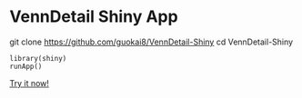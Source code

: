 # VennDetail Shiny App
git clone https://github.com/guokai8/VennDetail-Shiny
cd VennDetail-Shiny
```
library(shiny)
runApp()
```
[Try it now!](http://hurlab.med.und.edu/VennDtail)
